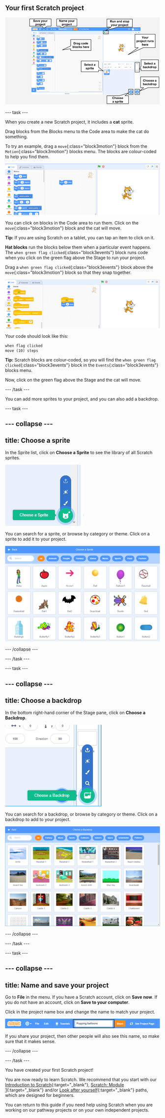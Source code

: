 ## Your first Scratch project

![An annotated screenshot of the Scratch editor, with key features labelled.](images/scratch-features.png)

--- task ---

When you create a new Scratch project, it includes a **cat** sprite.

Drag blocks from the Blocks menu to the Code area to make the cat do something.

To try an example, drag a `move`{:class="block3motion"} block from the `Motion`{:class="block3motion"} blocks menu. The blocks are colour-coded to help you find them.

![A 'move' block in the Code area.](images/move-block.png)

You can click on blocks in the Code area to run them. Click on the `move`{:class="block3motion"} block and the cat will move.

**Tip:** If you are using Scratch on a tablet, you can tap an item to click on it.

**Hat blocks** run the blocks below them when a particular event happens. The `when green flag clicked`{:class="block3events"} block runs code when you click on the green flag above the Stage to run your project.

Drag a `when green flag clicked`{:class="block3events"} block above the `move`{:class="block3motion"} block so that they snap together.

![The 'move' block in the Code area.](images/green-flag-script.png)

Your code should look like this:

```blocks3
when flag clicked
move (10) steps
```

**Tip:** Scratch blocks are colour-coded, so you will find the `when green flag clicked`{:class="block3events"} block in the `Events`{:class="block3events"} blocks menu.

Now, click on the green flag above the Stage and the cat will move.

--- /task ---

You can add more sprites to your project, and you can also add a backdrop.

--- task ---

--- collapse ---
---
title: Choose a sprite
---

In the Sprite list, click on **Choose a Sprite** to see the library of all Scratch sprites.

![The 'Choose a Sprite' icon.](images/sprite-library.png)

You can search for a sprite, or browse by category or theme. Click on a sprite to add it to your project.

![The Sprite Library.](images/sprite-choose.png)

--- /collapse ---

--- /task ---

--- task ---

--- collapse ---
---
title: Choose a backdrop
---

In the bottom right-hand corner of the Stage pane, click on **Choose a Backdrop**.

![The 'Choose a Backdrop' icon.](images/stage-choose.png)

You can search for a backdrop, or browse by category or theme. Click on a backdrop to add to your project.

![The Backdrop Library.](images/backdrop.png)

--- /collapse ---

--- /task ---

--- task ---

--- collapse ---
---
title: Name and save your project
---

Go to **File** in the menu. If you have a Scratch account, click on **Save now**. If you do not have an account, click on **Save to your computer**.

Click in the project name box and change the name to match your project.

![The project name box highlighted.](images/change-project-name.png)

If you share your project, then other people will also see this name, so make sure that it makes sense.

--- /collapse ---

--- /task ---

You have created your first Scratch project!

You are now ready to learn Scratch. We recommend that you start with our [Introduction to Scratch](https://projects.raspberrypi.org/en/raspberrypi/scratch-intro){:target="_blank"}, [Scratch: Module 1](https://projects.raspberrypi.org/en/raspberrypi/scratch-module-1){:target="_blank"} and/or [Look after yourself](https://projects.raspberrypi.org/en/raspberrypi/look-after-yourself){:target="_blank"} paths, which are designed for beginners.

 You can return to this guide if you need help using Scratch when you are working on our pathway projects or on your own independent projects. 


